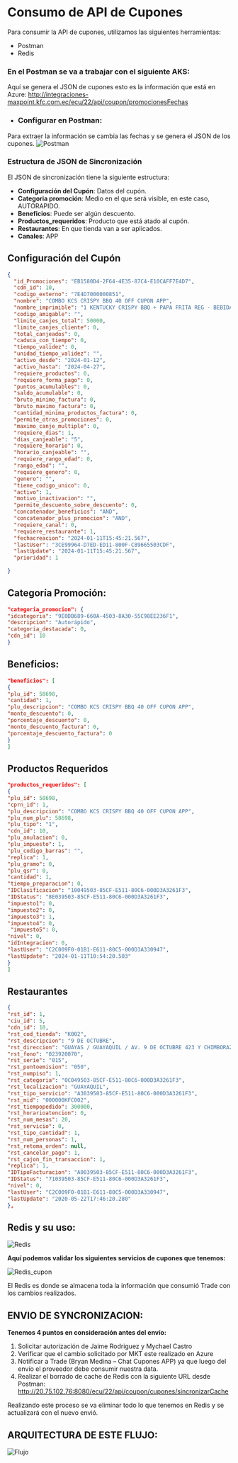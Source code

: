 # Consumo de API de Cupones

Para consumir la API de cupones, utilizamos las siguientes herramientas:

- Postman
- Redis  

### En el Postman se va a trabajar con el siguiente AKS:


Aquí se genera el JSON de cupones esto es la información que está en Azure:
http://integraciones-maxpoint.kfc.com.ec/ecu/22/api/coupon/promocionesFechas

- ### Configurar en Postman:


Para extraer la información se cambia las fechas y se genera el JSON de los cupones.
![Postman](../../img/postman-config.png)

### Estructura de JSON de Sincronización

El JSON de sincronización tiene la siguiente estructura:

- **Configuración del Cupón**: Datos del cupón.
- **Categoria promoción**: Medio en el que será visible, en este caso, AUTORAPIDO.
- **Beneficios**: Puede ser algún descuento.
- **Productos_requeridos**: Producto que está atado al cupón.
- **Restaurantes**: En que tienda van a ser aplicados.
- **Canales**: APP

## Configuración del Cupón
```json
{
  "id_Promociones": "EB1580D4-2F64-4E35-87C4-E10CAFF7E4D7",
  "cdn_id": 10,
  "codigo_externo": "7E4D7000000851",
  "nombre": "COMBO KCS CRISPY BBQ 40 OFF CUPON APP",
  "nombre_imprimible": "1 KENTUCKY CRISPY BBQ + PAPA FRITA REG - BEBIDA BOTELLA",
  "codigo_amigable": "",
  "limite_canjes_total": 50000,
  "limite_canjes_cliente": 0,
  "total_canjeados": 0,
  "caduca_con_tiempo": 0,
  "tiempo_validez": 0,
  "unidad_tiempo_validez": "",
  "activo_desde": "2024-01-12",
  "activo_hasta": "2024-04-27",
  "requiere_productos": 0,
  "requiere_forma_pago": 0,
  "puntos_acumulables": 0,
  "saldo_acumulable": 0,
  "bruto_minimo_factura": 0,
  "bruto_maximo_factura": 0,
  "cantidad_minima_productos_factura": 0,
  "permite_otras_promociones": 0,
  "maximo_canje_multiple": 0,
  "requiere_dias": 1,
  "dias_canjeable": "5",
  "requiere_horario": 0,
  "horario_canjeable": "",
  "requiere_rango_edad": 0,
  "rango_edad": "",
  "requiere_genero": 0,
  "genero": "",
  "tiene_codigo_unico": 0,
  "activo": 1,
  "motivo_inactivacion": "",
  "permite_descuento_sobre_descuento": 0,
  "concatenador_beneficios": "AND",
  "concatenador_plus_promocion": "AND",
  "requiere_canal": 0,
  "requiere_restaurante": 1,
  "fechacreacion": "2024-01-11T15:45:21.567",
  "lastUser": "3CE99964-D7ED-ED11-800F-C89665503CDF",
  "lastUpdate": "2024-01-11T15:45:21.567",
  "prioridad": 1
  
}
```
## Categoría Promoción:
```json
"categoria_promocion": {
"idcategoria": "9E0DB689-660A-4503-8A30-55C98EE236F1",
"descripcion": "Autorápido",
"categoria_destacada": 0,
"cdn_id": 10
} 
```
## Beneficios:
```json
"beneficios": [
{
"plu_id": 58698,
"cantidad": 1,
"plu_descripcion": "COMBO KCS CRISPY BBQ 40 OFF CUPON APP",
"monto_descuento": 0,
"porcentaje_descuento": 0,
"monto_descuento_factura": 0,
"porcentaje_descuento_factura": 0
}
] 
```
## Productos Requeridos
```json
"productos_requeridos": [
{
"plu_id": 58698,
"cprn_id": 1,
"plu_descripcion": "COMBO KCS CRISPY BBQ 40 OFF CUPON APP",
"plu_num_plu": 58698,
"plu_tipo": "1",
"cdn_id": 10,
"plu_anulacion": 0,
"plu_impuesto": 1,
"plu_codigo_barras": "",
"replica": 1,
"plu_gramo": 0,
"plu_qsr": 0,
"cantidad": 1,
"tiempo_preparacion": 0,
"IDClasificacion": "10049503-85CF-E511-80C6-000D3A3261F3",
"IDStatus": "8E039503-85CF-E511-80C6-000D3A3261F3",
"impuesto1": 0,
"impuesto2": 0,
"impuesto3": 1,
"impuesto4": 0,
 "impuesto5": 0,
"nivel": 0,
"idIntegracion": 0,
"lastUser": "C2C009F0-01B1-E611-80C5-000D3A330947",
"lastUpdate": "2024-01-11T10:54:20.503"
}
]
```
## Restaurantes
```json
{
"rst_id": 1,
"ciu_id": 5,
"cdn_id": 10,
"rst_cod_tienda": "K002",
"rst_descripcion": "9 DE OCTUBRE",
"rst_direccion": "GUAYAS / GUAYAQUIL / AV. 9 DE OCTUBRE 423 Y CHIMBORAZO",
"rst_fono": "023920070",
"rst_serie": "015",
"rst_puntoemision": "050",
"rst_numpiso": 1,
"rst_categoria": "0C049503-85CF-E511-80C6-000D3A3261F3",
"rst_localizacion": "GUAYAQUIL",
"rst_tipo_servicio": "A3039503-85CF-E511-80C6-000D3A3261F3",
"rst_mid": "000000KFC002",
"rst_tiempopedido": 300000,
"rst_horarioatencion": 0,
"rst_num_mesas": 20,
"rst_servicio": 0,
"rst_tipo_cantidad": 1,
"rst_num_personas": 1,
"rst_retoma_orden": null,
"rst_cancelar_pago": 1,
"rst_cajon_fin_transaccion": 1,
"replica": 1,
"IDTipoFacturacion": "A0039503-85CF-E511-80C6-000D3A3261F3", 
"IDStatus": "71039503-85CF-E511-80C6-000D3A3261F3",
"nivel": 0,
"lastUser": "C2C009F0-01B1-E611-80C5-000D3A330947",
"lastUpdate": "2020-05-22T17:46:20.280"
}, 
```
## Redis y su uso:
![Redis](../../img/Redis.png)

**Aquí podemos validar los siguientes servicios de cupones que tenemos:**

![Redis_cupon](../../img/Redis_cupon.png)

El Redis es donde se almacena toda la información que consumió Trade con los cambios 
realizados. 

## ENVIO DE SYNCRONIZACION: 
**Tenemos 4 puntos en consideración antes del envío:**
1. Solicitar autorización de Jaime Rodriguez y Mychael Castro
2. Verificar que el cambio solicitado por MKT este realizado en Azure 
3. Notificar a Trade (Bryan Medina – Chat Cupones APP) ya que luego del envío el 
proveedor debe consumir nuestra data.
4. Realizar el borrado de cache de Redis con la siguiente URL desde Postman: 
http://20.75.102.76:8080/ecu/22/api/coupon/cupones/sincronizarCache

Realizando este proceso se va eliminar todo lo que tenemos en Redis y se actualizará 
con el nuevo envió.

## ARQUITECTURA DE ESTE FLUJO:
![Flujo](../../img/flujo.png)